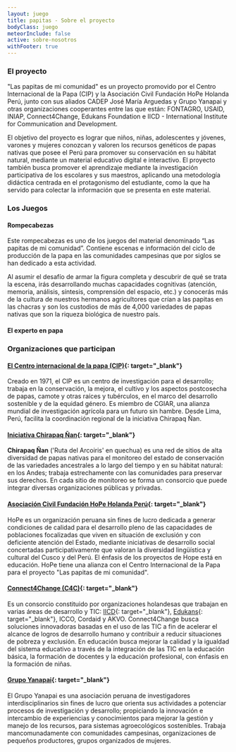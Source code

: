 ```yaml
---
layout: juego
title: papitas - Sobre el proyecto
bodyClass: juego
meteorInclude: false
active: sobre-nosotros
withFooter: true
---
```


<div class="row">
  <div class="col-lg-offset-2 col-lg-8 col-md-offset-1 col-md-10" markdown="1">

### El proyecto

"Las papitas de mi comunidad" es un proyecto promovido por el Centro Internacional de la Papa 
(CIP) y la Asociación Civil Fundación HoPe Holanda Perú, junto con sus aliados CADEP José María 
Arguedas y Grupo Yanapai y otras organizaciones cooperantes entre las que están: FONTAGRO, 
USAID, INIAP, Connect4Change, Edukans Foundation e IICD - International Institute for 
Communication and Development.

El objetivo del proyecto es lograr que niños, niñas, adolescentes y jóvenes, varones y mujeres 
conozcan y valoren los recursos genéticos de papas nativas que posee el Perú para promover su 
conservación en su hábitat natural, mediante un material educativo digital e interactivo. El proyecto también busca promover el aprendizaje mediante la investigación participativa de los 
escolares y sus maestros, aplicando una metodología didáctica centrada en el protagonismo del 
estudiante, como la que ha servido para colectar la información que se presenta en este material. 

### Los Juegos

#### Rompecabezas

Este rompecabezas es uno de los juegos del material denominado “Las papitas de mi comunidad”. 
Contiene escenas e información del ciclo de producción de la papa en las comunidades 
campesinas que por siglos se han dedicado a esta actividad. 

Al asumir el desafío de armar la figura completa y descubrir de qué se trata la escena, irás 
desarrollando muchas capacidades cognitivas (atención, memoria, análisis, síntesis, comprensión 
del espacio, etc.) y conocerás más de la cultura de nuestros hermanos agricultores que crían a 
las papitas en las chacras y son los custodios de más de 4,000 variedades de papas nativas que 
son la riqueza biológica de nuestro país.

#### El experto en papa


### Organizaciones que participan

#### [El Centro internacional de la papa (CIP)](http://www.cipotato.org){: target="_blank"}

Creado en 1971, el CIP es un centro de investigación para el desarrollo; trabaja en la 
conservación, la mejora, el cultivo y los aspectos postcosecha de papas, camote 
y otras raíces y tubérculos, en el marco del desarrollo sostenible y de la equidad 
género. Es miembro de CGIAR, una alianza mundial de investigación agrícola para un 
futuro sin hambre. Desde Lima, Perú, facilita la coordinación regional de la 
iniciativa Chirapaq Ñan.


#### [Iniciativa Chirapaq Ñan](https://www.facebook.com/ChirapaqNan){: target="_blank"}

**Chirapaq Ñan** ('Ruta del Arcoiris' en quechua) es una red de sitios de alta 
diversidad de papas nativas para el monitoreo del estado de conservación de 
las variedades ancestrales a lo largo del tiempo y en su hábitat natural: en los 
Andes; trabaja estrechamente con las comunidades para preservar sus derechos. En 
cada sitio de monitoreo se forma un consorcio que puede integrar diversas 
organizaciones públicas y privadas.


#### [Asociación Civil Fundación HoPe Holanda Perú](http://www.hopeperu.org){: target="_blank"}

HoPe es un organización peruana sin fines de lucro dedicada a generar 
condiciones de calidad para el desarrollo pleno de las capacidades de poblaciones 
focalizadas que viven en situación de exclusión y con deficiente atención del Estado,
mediante iniciativas de desarrollo social concertadas participativamente que 
valoran la diversidad lingüística y cultural del Cusco y del Perú. El énfasis de los 
proyectos de Hope está en educación. HoPe tiene una alianza con el Centro 
Internacional de la Papa para el proyecto "Las papitas de mi comunidad". 


#### [Connect4Change (C4C)](http://www.connect4change.nl){: target="_blank"}

Es un consorcio constituido por organizaciones holandesas que trabajan en varias áreas 
de desarrollo y TIC: [IICD](http://www.iicd.org/){: target="_blank"}, [Edukans](http://www.edukans.nl/){: target="_blank"}, ICCO, Cordaid y AKVO. Connect4Change busca 
soluciones innovadoras basadas en el uso de las TIC a fin de acelerar el alcance de 
logros de desarrollo humano y contribuir a reducir situaciones de pobreza y 
exclusión. En educación busca mejorar la calidad y la igualdad del sistema educativo
a través de la integración de las TIC en la educación básica, la formación de docentes
y la educación profesional, con énfasis en la formación de niñas.


#### [Grupo Yanapai](http://www.yanapai.org){: target="_blank"}

El Grupo Yanapai es una asociación peruana de investigadores interdisciplinarios sin
fines de lucro que orienta sus actividades a potenciar procesos de investigación y desarrollo;
propiciando la innovación e intercambio de experiencias y conocimientos para mejorar la
gestión y manejo de los recursos, para sistemas agroecológicos sostenibles. Trabaja
mancomunadamente con comunidades campesinas, organizaciones de pequeños productores,
grupos organizados de mujeres.

  </div>
</div>
